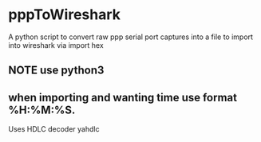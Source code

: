 # pppToWireshark
A python script  to convert raw ppp serial port captures into a file to import into wireshark via import hex 

## NOTE use python3
## when importing and wanting time use format %H:%M:%S.

Uses HDLC decoder yahdlc

